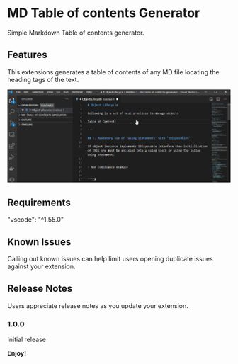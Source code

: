 # MD Table of contents Generator

Simple Markdown Table of contents generator.

## Features

This extensions generates a table of contents of any MD file locating the heading tags of the text.

![preview](preview.gif)


## Requirements

"vscode": "^1.55.0"


## Known Issues

Calling out known issues can help limit users opening duplicate issues against your extension.

## Release Notes

Users appreciate release notes as you update your extension.

### 1.0.0

Initial release


**Enjoy!**
